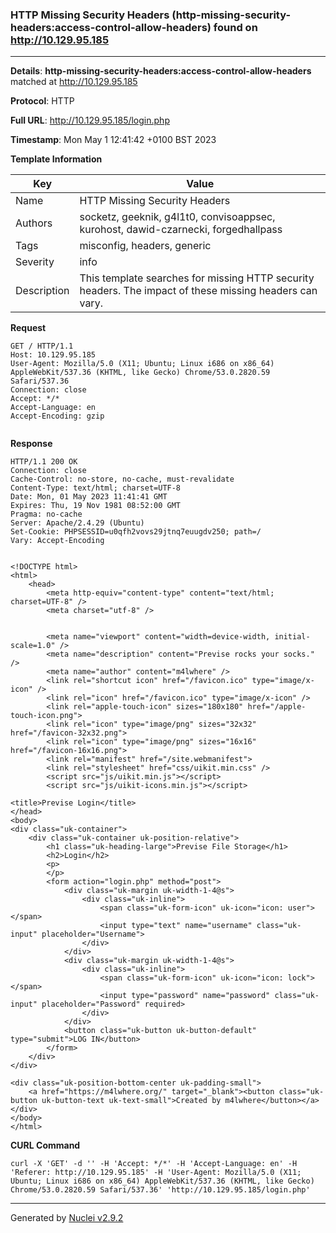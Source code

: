 ### HTTP Missing Security Headers (http-missing-security-headers:access-control-allow-headers) found on http://10.129.95.185
---
**Details**: **http-missing-security-headers:access-control-allow-headers**  matched at http://10.129.95.185

**Protocol**: HTTP

**Full URL**: http://10.129.95.185/login.php

**Timestamp**: Mon May 1 12:41:42 +0100 BST 2023

**Template Information**

| Key | Value |
|---|---|
| Name | HTTP Missing Security Headers |
| Authors | socketz, geeknik, g4l1t0, convisoappsec, kurohost, dawid-czarnecki, forgedhallpass |
| Tags | misconfig, headers, generic |
| Severity | info |
| Description | This template searches for missing HTTP security headers. The impact of these missing headers can vary.<br> |

**Request**
```http
GET / HTTP/1.1
Host: 10.129.95.185
User-Agent: Mozilla/5.0 (X11; Ubuntu; Linux i686 on x86_64) AppleWebKit/537.36 (KHTML, like Gecko) Chrome/53.0.2820.59 Safari/537.36
Connection: close
Accept: */*
Accept-Language: en
Accept-Encoding: gzip


```

**Response**
```http
HTTP/1.1 200 OK
Connection: close
Cache-Control: no-store, no-cache, must-revalidate
Content-Type: text/html; charset=UTF-8
Date: Mon, 01 May 2023 11:41:41 GMT
Expires: Thu, 19 Nov 1981 08:52:00 GMT
Pragma: no-cache
Server: Apache/2.4.29 (Ubuntu)
Set-Cookie: PHPSESSID=u0qfh2vovs29jtnq7euugdv250; path=/
Vary: Accept-Encoding


<!DOCTYPE html>
<html>
    <head>
        <meta http-equiv="content-type" content="text/html; charset=UTF-8" />
        <meta charset="utf-8" />
    
            
        <meta name="viewport" content="width=device-width, initial-scale=1.0" />
        <meta name="description" content="Previse rocks your socks." />
        <meta name="author" content="m4lwhere" />
        <link rel="shortcut icon" href="/favicon.ico" type="image/x-icon" />
        <link rel="icon" href="/favicon.ico" type="image/x-icon" />
        <link rel="apple-touch-icon" sizes="180x180" href="/apple-touch-icon.png">
        <link rel="icon" type="image/png" sizes="32x32" href="/favicon-32x32.png">
        <link rel="icon" type="image/png" sizes="16x16" href="/favicon-16x16.png">
        <link rel="manifest" href="/site.webmanifest">
        <link rel="stylesheet" href="css/uikit.min.css" />
        <script src="js/uikit.min.js"></script>
        <script src="js/uikit-icons.min.js"></script>
   
<title>Previse Login</title>
</head>
<body>
<div class="uk-container">
    <div class="uk-container uk-position-relative">
        <h1 class="uk-heading-large">Previse File Storage</h1>
        <h2>Login</h2>
        <p>
        </p>
        <form action="login.php" method="post">
            <div class="uk-margin uk-width-1-4@s">
                <div class="uk-inline">
                    <span class="uk-form-icon" uk-icon="icon: user"></span>
                    <input type="text" name="username" class="uk-input" placeholder="Username">
                </div>
            </div>
            <div class="uk-margin uk-width-1-4@s">
                <div class="uk-inline">
                    <span class="uk-form-icon" uk-icon="icon: lock"></span>
                    <input type="password" name="password" class="uk-input" placeholder="Password" required>
                </div>
            </div>
            <button class="uk-button uk-button-default" type="submit">LOG IN</button>
        </form>
    </div>
</div>

<div class="uk-position-bottom-center uk-padding-small">
	<a href="https://m4lwhere.org/" target="_blank"><button class="uk-button uk-button-text uk-text-small">Created by m4lwhere</button></a>
</div>
</body>
</html>

```


**CURL Command**
```
curl -X 'GET' -d '' -H 'Accept: */*' -H 'Accept-Language: en' -H 'Referer: http://10.129.95.185' -H 'User-Agent: Mozilla/5.0 (X11; Ubuntu; Linux i686 on x86_64) AppleWebKit/537.36 (KHTML, like Gecko) Chrome/53.0.2820.59 Safari/537.36' 'http://10.129.95.185/login.php'
```
---
Generated by [Nuclei v2.9.2](https://github.com/projectdiscovery/nuclei)